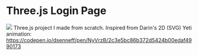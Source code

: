# Three.js Login Page
![](https://github.com/Corbe30/Three.js-Login-Page/blob/main/static/SignUp-UI_final_1_light.gif?raw=true)
Three.js project I made from scratch.
Inspired from Darin's 2D (SVG) Yeti animation: https://codepen.io/dsenneff/pen/NyVrzB/2c3e5bc86b372d5424b00edaf4990173

